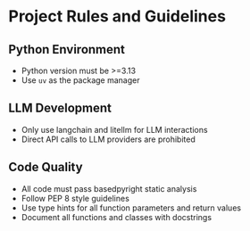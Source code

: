 # Project Rules and Guidelines

## Python Environment
- Python version must be >=3.13
- Use `uv` as the package manager

## LLM Development
- Only use langchain and litellm for LLM interactions
- Direct API calls to LLM providers are prohibited

## Code Quality
- All code must pass basedpyright static analysis
- Follow PEP 8 style guidelines
- Use type hints for all function parameters and return values
- Document all functions and classes with docstrings